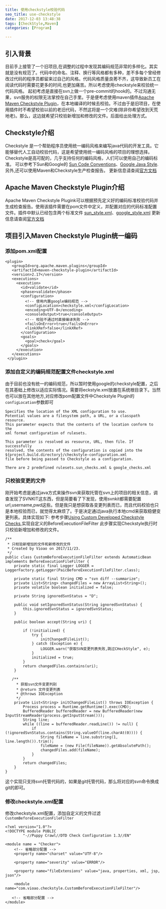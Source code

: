 ```yaml
---
title: 使用checkstyle校验代码
seo_title: use-checkstyle
date: 2017-12-03 13:48:38
tags: [CheckStyle,Maven]
categories: [Program]

---
```

## 引入背景
目前手上接管了一个旧项目,在调整的过程中发现其编码规范非常的多样化。其实就是没有规范了。代码中的命名、注释、换行等风格都有多种，差不多每个曾经修改过代码的程序员都留来过自己的风格。代码风格质量良莠不齐，这导致新员工在阅读代码时需要花更多的时间,也更加痛苦。所以考虑使用checkstyle来校验统一代码风格。
起初考虑是直接在svn上做一个pre-commit的hook的。不过沟通无果，svn服务的权限无法掌控在自己手里。于是便考虑使用maven插件[Apache Maven Checkstyle Plugin](http://maven.apache.org/plugins/maven-checkstyle-plugin/)，在本地编译的时候去校验。不过由于是旧项目，在使用插件时不希望校验以前的老旧代码，不然这将是一个灾难(除非你希望改到天荒地老)。那么，这边就希望只校验新增加和修改的文件。后面给出处理方式。

<!-- more -->

## Checkstyle介绍
Checkstyle 是一个帮助程序员使用统一编码风格来编写java代码的开发工具。它能够替代人工自动校验代码，这是希望使用统一编码风格的项目的理想选择。Checkstyle是高可配的，几乎支持任何的编码风格，人们可以使用自己的编码标准。
可以参考下Sun和Google的 [Sun Code Conventions](http://www.oracle.com/technetwork/java/javase/documentation/codeconvtoc-136057.html)、[Google Java Style](http://checkstyle.sourceforge.net/reports/google-java-style-20170228.html).
另外,还可以使用Maven和Checkstyle生产检查报告。
更新信息请查阅[官方文档](http://checkstyle.sourceforge.net/index.html)

## Apache Maven Checkstyle Plugin介绍
Apache Maven Checkstyle Plugink可以根据预先定义好的编码标准校验代码并生成检查报告。使用该插件需要在pom文件中定义，并配置对应的代码标准配置文件。插件中默认已经包含两个标准文件 [sun_style.xml](http://checkstyle.sourceforge.net/sun_style.html)、[google_style.xml](http://checkstyle.sourceforge.net/google_style.html)
更新信息请查阅[官方文档](http://maven.apache.org/plugins/maven-checkstyle-plugin/)

## 项目引入Maven Checkstyle Plugin统一编码
### 添加pom.xml配置
```
<plugin>
   <groupId>org.apache.maven.plugins</groupId>
   <artifactId>maven-checkstyle-plugin</artifactId>
   <version>2.17</version>
   <executions>
     <execution>
       <id>validate</id>
       <phase>validate</phase>
       <configuration>
         <!-- 使用内置google编码规范 -->
         <configLocation>checkstyle.xml</configLocation>
         <encoding>UTF-8</encoding>
         <consoleOutput>true</consoleOutput>
         <!-- 校验不通过时直接编译失败 -->
         <failsOnError>true</failsOnError>
         <linkXRef>false</linkXRef>
       </configuration>
       <goals>
         <goal>check</goal>
       </goals>
     </execution>
   </executions>
 </plugin>
```

### 添加自定义的编码规范配置文件checkstyle.xml
由于目前也没有统一的编码规范，所以暂时使用google的checkstyle配置，之后在其基础上修改以适应实际情况。需要将eckstyle.xml放置在系统根目录下。当然也可以放在其他地方,对应修改pom配置文件中Checkstyle Plugin的`configLocation`参数即可
```
Specifies the location of the XML configuration to use.
Potential values are a filesystem path, a URL, or a classpath resource.
This parameter expects that the contents of the location conform to the
xml format configuration of rulesets.

This parameter is resolved as resource, URL, then file. If successfully
resolved, the contents of the configuration is copied into the
${project.build.directory}/checkstyle-configuration.xml
file before being passed to Checkstyle as a configuration.

There are 2 predefined rulesets.sun_checks.xml & google_checks.xml
```

### 只校验变更的文件
刚开始考虑是通过java方式来操作svn来获取托管在svn上的项目的相关信息，调查发现了SVNKIT这东西，但是简要看了下发现，使用svnkit都需要配置url,username,pwd这些。但是我只是想获取各变更列表而已，而且代码校验也只是本地校验而已，就觉得太麻烦了。于是决定通过java执行本地cmd来获取稳健变更列表。具体实现如下:
参考步骤[Using Custom Developed Checkstyle Checks](http://maven.apache.org/plugins/maven-checkstyle-plugin/examples/custom-developed-checkstyle.html),实现自定义的BeforeExecutionFileFilter
此步骤实现Checkstyle执行时只校验新增加和修改的文件。
```
/**
 * 只校验新增加的文件和新修改的文件
 * Created by Vioao on 2017/11/23.
 */
public class CustomBeforeExecutionFileFilter extends AutomaticBean implements BeforeExecutionFileFilter {
    private static final Logger LOGGER = LoggerFactory.getLogger(PaicBeforeExecutionFileFilter.class);

    private static final String CMD = "svn diff --summarize";
    private List<String> changedFiles = new ArrayList<String>();
    private volatile boolean initialized = false;

    private String ignoredSvnStatus = "D";

    public void setIgnoredSvnStatus(String ignoredSvnStatus) {
        this.ignoredSvnStatus = ignoredSvnStatus;
    }

    public boolean accept(String uri) {

        if (!initialized) {
            try {
                initChangedFileList();
            } catch (Exception e) {
                LOGGER.warn("获取SVN变更列表失败,跳过CHeckStyle", e);
            }
            initialized = true;
        }
        return changedFiles.contains(uri);
    }

   /**
     * 获取svn文件变更列别
     * @return 文件变更列表
     * @throws IOException
     */
    private List<String> initChangedFileList() throws IOException {
        Process process = Runtime.getRuntime().exec(CMD);
        BufferedReader bufferedReader = new BufferedReader(new InputStreamReader(process.getInputStream()));
        String line;
        while ((line = bufferedReader.readLine()) != null) {
            if (!ignoredSvnStatus.contains(String.valueOf(line.charAt(0)))) {
                String fileName = line.substring(1, line.length()).trim();
                fileName = (new File(fileName)).getAbsolutePath();
                changedFiles.add(fileName);
            }
        }
        return changedFiles;
    }
}

```

这个实现只支持svn托管代码的，如果是git托管代码，那么将对应的svn命令换成git的即可。

### 修改checkstyle.xml配置
修改checkstyle.xml配置，添加自定义的文件过滤`CustomBeforeExecutionFileFilter`
```
<?xml version="1.0"?>
<!DOCTYPE module PUBLIC
        "-//Puppy Crawl//DTD Check Configuration 1.3//EN"

<module name = "Checker">
    <!-- 省略部分配置 -->
    <property name="charset" value="UTF-8"/>

    <property name="severity" value="ERROR"/>

    <property name="fileExtensions" value="java, properties, xml, jsp, json"/>

    <module name="com.vioao.checkstyle.CustomBeforeExecutionFileFilter"/>

   <!-- 省略部分配置 -->
</module>
```
